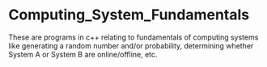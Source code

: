 # Computing_System_Fundamentals

These are programs in c++ relating to fundamentals of computing systems like generating a random number and/or probability, determining whether System A or System B are online/offline, etc.
